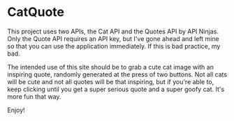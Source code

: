 # CatQuote

This project uses two APIs, the Cat API and the Quotes API by API Ninjas. Only the Quote API requires an API key, but I've gone ahead and left mine so that you can use the application immediately. If this is bad practice, my bad.

The intended use of this site should be to grab a cute cat image with an inspiring quote, randomly generated at the press of two buttons. Not all cats will be cute and not all quotes will be that inspiring, but if you're able to, keep clicking until you get a super serious quote and a super goofy cat. It's more fun that way.

Enjoy!
